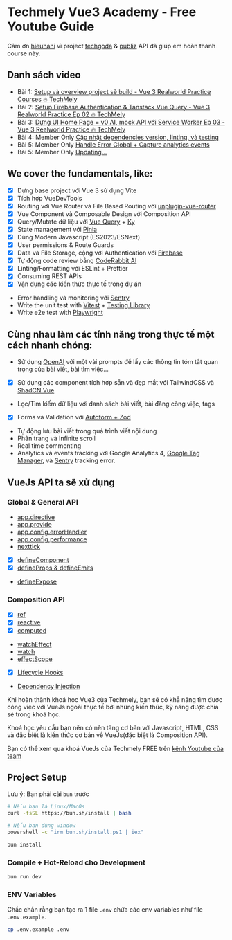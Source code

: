 # Techmely Vue3 Academy - Free Youtube Guide

Cảm ơn [hieuhani](https://github.com/hieuhani) vì project [techgoda](https://github.com/hieuhani/techgoda) & [publiz](https://github.com/hieuhani/publiz) API đã giúp em hoàn thành course này.

## Danh sách video

- Bài 1: [Setup và overview project sẽ build - Vue 3 Realworld Practice Courses ️🔥 TechMely](https://www.youtube.com/watch?v=rFmJD8Ho0vQ&list=PLwJIrGynFq9BwVv-zl8OUVekY-7mcABww&index=4)
- Bài 2: [Setup Firebase Authentication & Tanstack Vue Query ️- Vue 3 Realworld Practice Ep 02 🔥 TechMely](https://www.youtube.com/watch?v=IrBSx2qr9nA&list=PLwJIrGynFq9BwVv-zl8OUVekY-7mcABww&index=2)
- Bài 3: [Dựng UI Home Page = v0 AI, mock API với Service Worker Ep 03 - Vue 3 Realworld Practice 🔥 TechMely](https://www.youtube.com/watch?v=AYQCb1yFzd8&list=PLwJIrGynFq9BwVv-zl8OUVekY-7mcABww&index=1)
- Bài 4: Member Only [Cập nhật dependencies version, linting, và testing]()
- Bài 5: Member Only [Handle Error Global + Capture analytics events](https://www.youtube.com/watch?v=Vg9n_YRGPIY&list=PLwJIrGynFq9B_BQJZJi-ikWDDkYKVUpM5)
- Bài 5: Member Only [Updating...](https://www.youtube.com/watch?v=Vg9n_YRGPIY&list=PLwJIrGynFq9B_BQJZJi-ikWDDkYKVUpM5)

## **We cover the fundamentals, like:**

- [x] Dựng base project với Vue 3 sử dụng Vite
- [x] Tích hợp VueDevTools
- [x] Routing với Vue Router và File Based Routing với [unplugin-vue-router](https://github.com/posva/unplugin-vue-router)
- [x] Vue Component và Composable Design với Composition API
- [x] Query/Mutate dữ liệu với [Vue Query](https://tanstack.com/query/latest/docs/framework/vue/overview) + [Ky](https://github.com/sindresorhus/ky)
- [x] State management với [Pinia](https://pinia.vuejs.org/)
- [x] Dùng Modern Javascript (ES2023/ESNext)
- [x] User permissions & Route Guards
- [x] Data và File Storage, cộng với Authentication với [Firebase](https://firebase.google.com/docs/auth)
- [x] Tự động code review bằng [CodeRabbit AI](https://coderabbit.ai/)
- [x] Linting/Formatting với ESLint + Prettier
- [x] Consuming REST APIs
- [x] Vận dụng các kiến thức thực tế trong dự án
- Error handling và monitoring với [Sentry](https://sentry.io/welcome/)
- Write the unit test with [Vitest](https://vitest.dev/) + [Testing Library](https://testing-library.com/)
- Write e2e test with [Playwright](https://playwright.dev/)

## **Cùng nhau làm các tính năng trong thực tế một cách nhanh chóng:**

- Sử dụng [OpenAI](https://openai.com/) với một vài prompts để lấy các thông tin tóm tắt quan trọng của bài viết, bài tìm việc...
- [x] Sử dụng các component tích hợp sẵn và đẹp mắt với TailwindCSS và [ShadCN Vue](https://shadcn-vue.com/)
- Lọc/Tìm kiếm dữ liệu với danh sách bài viết, bài đăng công việc, tags
- [x] Forms và Validation với [Autoform + Zod](https://www.shadcn-vue.com/docs/components/auto-form.html)
- Tự động lưu bài viết trong quá trình viết nội dung
- Phân trang và Infinite scroll
- Real time commenting
- Analytics và events tracking với Google Analytics 4, [Google Tag Manager](https://tagmanager.google.com/), và [Sentry](https://sentry.io/welcome) tracking error.

## **VueJs API ta sẽ xử dụng**

### **Global & General API**

- [app.directive](https://vuejs.org/api/application.html#app-directive)
- [app.provide](https://vuejs.org/api/application.html#app-provide)
- [app.config.errorHandler](https://vuejs.org/api/application.html#app-config-errorhandler)
- [app.config.performance](https://vuejs.org/api/application.html#app-config-performance)
- [nexttick](https://vuejs.org/api/general.html#nexttick)
- [x] [defineComponent](https://vuejs.org/api/general.html#definecomponent)
- [x] [defineProps & defineEmits](https://vuejs.org/api/sfc-script-setup.html#defineprops-defineemits)
- [defineExpose](https://vuejs.org/api/general.html#defineexpose)

### **Composition API**

- [x] [ref](https://vuejs.org/api/reactivity-core.html#ref)
- [x] [reactive](https://vuejs.org/api/reactivity-core.html#reactive)
- [x] [computed](https://vuejs.org/api/reactivity-core.html#computed)
- [watchEffect](https://vuejs.org/api/reactivity-core.html#watcheffect)
- [watch](https://vuejs.org/api/reactivity-core.html#watch)
- [effectScope](https://vuejs.org/api/reactivity-advanced.html#effectscope)
- [x] [Lifecycle Hooks](https://vuejs.org/api/composition-api-lifecycle.html)
- [Dependency Injection](https://vuejs.org/api/composition-api-dependency-injection.html)

Khi hoàn thành khoá học Vue3 của Techmely, bạn sẽ có khẳ năng tìm được công việc với VueJs ngoài thực tế bởi những kiến thức, kỹ năng được chia sẻ trong khoá học.

Khoá học yêu cầu bạn nên có nên tảng cơ bản với Javascript, HTML, CSS và đặc biệt là kiến thức cơ bản về VueJs(đặc biệt là Composition API).

Bạn có thể xem qua khoá VueJs của Techmely FREE trên [kênh Youtube của team](https://www.youtube.com/watch?v=Vg9n_YRGPIY&list=PLwJIrGynFq9B_BQJZJi-ikWDDkYKVUpM5)

## Project Setup

Lưu ý: Bạn phải cài `bun` trước

```bash
# Nếu bạn là Linux/MacOs
curl -fsSL https://bun.sh/install | bash

# Nếu bạn dùng window
powershell -c "irm bun.sh/install.ps1 | iex"
```

```bash
bun install
```

### Compile + Hot-Reload cho Development

```bash
bun run dev
```

### ENV Variables

Chắc chắn rằng bạn tạo ra 1 file `.env` chứa các env variables như file `.env.example`.

```bash
cp .env.example .env
```
